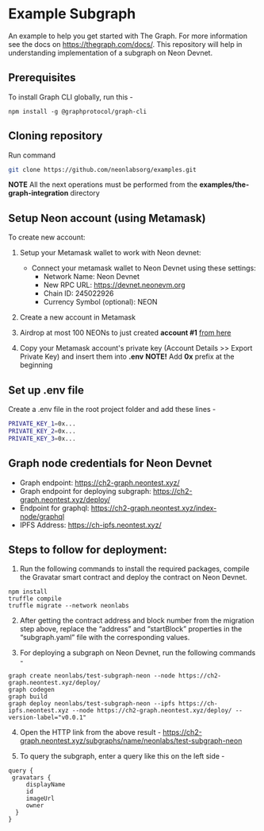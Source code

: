 # Example Subgraph

An example to help you get started with The Graph. For more information see the docs on https://thegraph.com/docs/.
This repository will help in understanding implementation of a subgraph on Neon Devnet.

## Prerequisites

To install Graph CLI globally, run this -

```
npm install -g @graphprotocol/graph-cli
```

## Cloning repository

Run command

```sh
git clone https://github.com/neonlabsorg/examples.git
```

**NOTE** All the next operations must be performed from the **examples/the-graph-integration** directory

## Setup Neon account (using Metamask)

To create new account:

1. Setup your Metamask wallet to work with Neon devnet:

   - Connect your metamask wallet to Neon Devnet using these settings:
     - Network Name: Neon Devnet
     - New RPC URL: https://devnet.neonevm.org
     - Chain ID: 245022926
     - Currency Symbol (optional): NEON

2. Create a new account in Metamask
3. Airdrop at most 100 NEONs to just created **account #1** [from here](https://neonfaucet.org/)
4. Copy your Metamask account's private key (Account Details >> Export Private Key) and insert them into **.env**
   **NOTE!** Add **0x** prefix at the beginning

## Set up .env file

Create a .env file in the root project folder and add these lines -

```sh
PRIVATE_KEY_1=0x...
PRIVATE_KEY_2=0x...
PRIVATE_KEY_3=0x...
```

## Graph node credentials for Neon Devnet

- Graph endpoint: https://ch2-graph.neontest.xyz/
- Graph endpoint for deploying subgraph: https://ch2-graph.neontest.xyz/deploy/
- Endpoint for graphql: https://ch2-graph.neontest.xyz/index-node/graphql
- IPFS Address: https://ch-ipfs.neontest.xyz/

## Steps to follow for deployment:

1. Run the following commands to install the required packages, compile the Gravatar smart contract and deploy the contract on Neon Devnet.

```
npm install
truffle compile
truffle migrate --network neonlabs
```

2. After getting the contract address and block number from the migration step above, replace the “address” and “startBlock” properties in the “subgraph.yaml” file with the corresponding values.

3. For deploying a subgraph on Neon Devnet, run the following commands -

```
graph create neonlabs/test-subgraph-neon --node https://ch2-graph.neontest.xyz/deploy/
graph codegen
graph build
graph deploy neonlabs/test-subgraph-neon --ipfs https://ch-ipfs.neontest.xyz --node https://ch2-graph.neontest.xyz/deploy/ --version-label="v0.0.1"
```

4. Open the HTTP link from the above result - https://ch2-graph.neontest.xyz/subgraphs/name/neonlabs/test-subgraph-neon

5. To query the subgraph, enter a query like this on the left side -

```
query {
 gravatars {
     displayName
     id
     imageUrl
     owner
  }
}
```
